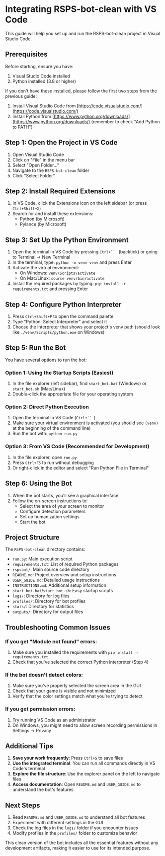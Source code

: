 # Integrating RSPS-bot-clean with VS Code

This guide will help you set up and run the RSPS-bot-clean project in Visual Studio Code.

## Prerequisites

Before starting, ensure you have:
1. Visual Studio Code installed
2. Python installed (3.8 or higher)

If you don't have these installed, please follow the first two steps from the previous guide:
1. Install Visual Studio Code from [https://code.visualstudio.com/](https://code.visualstudio.com/)
2. Install Python from [https://www.python.org/downloads/](https://www.python.org/downloads/) (remember to check "Add Python to PATH")

## Step 1: Open the Project in VS Code

1. Open Visual Studio Code
2. Click on "File" in the menu bar
3. Select "Open Folder..."
4. Navigate to the `RSPS-bot-clean` folder
5. Click "Select Folder"

## Step 2: Install Required Extensions

1. In VS Code, click the Extensions icon on the left sidebar (or press `Ctrl+Shift+X`)
2. Search for and install these extensions:
   - Python (by Microsoft)
   - Pylance (by Microsoft)

## Step 3: Set Up the Python Environment

1. Open the terminal in VS Code by pressing `Ctrl+`` ` (backtick) or going to Terminal → New Terminal
2. In the terminal, type: `python -m venv venv` and press Enter
3. Activate the virtual environment:
   - On Windows: `venv\Scripts\activate`
   - On Mac/Linux: `source venv/bin/activate`
4. Install the required packages by typing: `pip install -r requirements.txt` and pressing Enter

## Step 4: Configure Python Interpreter

1. Press `Ctrl+Shift+P` to open the command palette
2. Type "Python: Select Interpreter" and select it
3. Choose the interpreter that shows your project's venv path (should look like `./venv/Scripts/python.exe` on Windows)

## Step 5: Run the Bot

You have several options to run the bot:

### Option 1: Using the Startup Scripts (Easiest)
1. In the file explorer (left sidebar), find `start_bot.bat` (Windows) or `start_bot.sh` (Mac/Linux)
2. Double-click the appropriate file for your operating system

### Option 2: Direct Python Execution
1. Open the terminal in VS Code (`Ctrl+`` `)
2. Make sure your virtual environment is activated (you should see `(venv)` at the beginning of the command line)
3. Run the bot with: `python run.py`

### Option 3: From VS Code (Recommended for Development)
1. In the file explorer, open `run.py`
2. Press `Ctrl+F5` to run without debugging
3. Or right-click in the editor and select "Run Python File in Terminal"

## Step 6: Using the Bot

1. When the bot starts, you'll see a graphical interface
2. Follow the on-screen instructions to:
   - Select the area of your screen to monitor
   - Configure detection parameters
   - Set up humanization settings
   - Start the bot

## Project Structure

The `RSPS-bot-clean` directory contains:
- `run.py`: Main execution script
- `requirements.txt`: List of required Python packages
- `rspsbot/`: Main source code directory
- `README.md`: Project overview and setup instructions
- `USER_GUIDE.md`: Detailed usage instructions
- `INSTRUCTIONS.md`: Additional setup information
- `start_bot.bat`/`start_bot.sh`: Easy startup scripts
- `logs/`: Directory for log files
- `profiles/`: Directory for bot profiles
- `stats/`: Directory for statistics
- `outputs/`: Directory for output files

## Troubleshooting Common Issues

### If you get "Module not found" errors:
1. Make sure you installed the requirements with `pip install -r requirements.txt`
2. Check that you've selected the correct Python interpreter (Step 4)

### If the bot doesn't detect colors:
1. Make sure you've properly selected the screen area in the GUI
2. Check that your game is visible and not minimized
3. Verify that the color settings match what you're trying to detect

### If you get permission errors:
1. Try running VS Code as an administrator
2. On Windows, you might need to allow screen recording permissions in Settings → Privacy

## Additional Tips

1. **Save your work frequently**: Press `Ctrl+S` to save files
2. **Use the integrated terminal**: You can run all commands directly in VS Code's terminal
3. **Explore the file structure**: Use the explorer panel on the left to navigate files
4. **Access documentation**: Open `README.md` and `USER_GUIDE.md` to understand the bot's features

## Next Steps

1. Read `README.md` and `USER_GUIDE.md` to understand all bot features
2. Experiment with different settings in the GUI
3. Check the log files in the `logs/` folder if you encounter issues
4. Modify profiles in the `profiles/` folder to customize behavior

This clean version of the bot includes all the essential features without any development artifacts, making it easier to use for its intended purpose.
